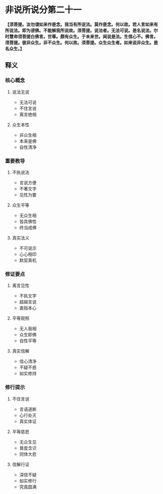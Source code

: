 # 非说所说分第二十一

**【须菩提。汝勿谓如来作是念。我当有所说法。莫作是念。何以故。若人言如来有所说法。即为谤佛。不能解我所说故。须菩提。说法者。无法可说。是名说法。尔时慧命须菩提白佛言。世尊。颇有众生。于未来世。闻说是法。生信心不。佛言。须菩提。彼非众生。非不众生。何以故。须菩提。众生众生者。如来说非众生。是名众生。】**

## 释义

### 核心概念
1. 说法无说
   - 无法可说
   - 不住言说
   - 离言绝相

2. 众生本性
   - 非众生相
   - 本来是佛
   - 自性清净

### 重要教导
1. 不执说法
   - 言说方便
   - 不著文字
   - 见性为要

2. 众生平等
   - 无众生相
   - 皆具佛性
   - 终当成佛

3. 真实法义
   - 不可说示
   - 心心相印
   - 默契真机

### 修证要点
1. 离言见性
   - 不执文字
   - 超越言说
   - 直指本心

2. 平等观照
   - 无人我相
   - 众生即佛
   - 自性平等

3. 真实信解
   - 信心清净
   - 不疑不惑
   - 如实修持

### 修行提示
1. 不住言说
   - 言语道断
   - 心行处灭
   - 真实体证

2. 平等慈悲
   - 无众生见
   - 普度含识
   - 同体大悲

3. 信解行证
   - 深信不疑
   - 如实修行
   - 究竟圆满

